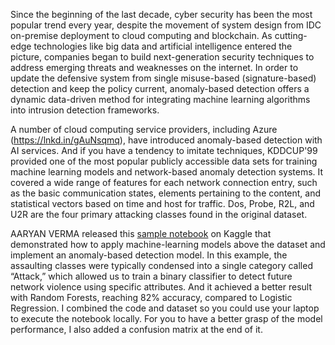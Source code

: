 Since the beginning of the last decade, cyber security has been the most popular trend every year, despite the movement of system design from IDC on-premise deployment to cloud computing and blockchain. As cutting-edge technologies like big data and artificial intelligence entered the picture, companies began to build next-generation security techniques to address emerging threats and weaknesses on the internet. In order to update the defensive system from single misuse-based (signature-based) detection and keep the policy current, anomaly-based detection offers a dynamic data-driven method for integrating machine learning algorithms into intrusion detection frameworks.

A number of cloud computing service providers, including Azure (https://lnkd.in/gAuNsqmq), have introduced anomaly-based detection with AI services. And if you have a tendency to imitate techniques, KDDCUP'99 provided one of the most popular publicly accessible data sets for training machine learning models and network-based anomaly detection systems. It covered a wide range of features for each network connection entry, such as the basic communication states, elements pertaining to the content, and statistical vectors based on time and host for traffic. Dos, Probe, R2L, and U2R are the four primary attacking classes found in the original dataset.

AARYAN VERMA released this [sample notebook](https://www.kaggle.com/code/aaryanverma/anamoly-detection-with-82-accuracy-on-test-data) on Kaggle that demonstrated how to apply machine-learning models above the dataset and implement an anomaly-based detection model. In this example, the assaulting classes were typically condensed into a single category called “Attack,” which allowed us to train a binary classifier to detect future network violence using specific attributes. And it achieved a better result with Random Forests, reaching 82% accuracy, compared to Logistic Regression. I combined the code and dataset so you could use your laptop to execute the notebook locally. For you to have a better grasp of the model performance, I also added a confusion matrix at the end of it.
